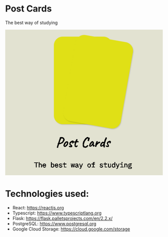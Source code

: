 # Post Cards

The best way of studying

<img alt="post-cards" src="imgs/post-cards.png">

# Technologies used:

- React: https://reactjs.org
- Typescript: https://www.typescriptlang.org
- Flask: https://flask.palletsprojects.com/en/2.2.x/
- PostgreSQL: https://www.postgresql.org
- Google Cloud Storage: https://cloud.google.com/storage